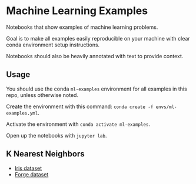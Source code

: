 # Machine Learning Examples

Notebooks that show examples of machine learning problems.

Goal is to make all examples easily reproducible on your machine with clear conda environment setup instructions.

Notebooks should also be heavily annotated with text to provide context.

## Usage

You should use the conda `ml-examples` environment for all examples in this repo, unless otherwise noted.

Create the environment with this command: `conda create -f envs/ml-examples.yml`.

Activate the environment with `conda activate ml-examples`.

Open up the notebooks with `jupyter lab`.

## K Nearest Neighbors

* [Iris dataset](https://github.com/MrPowers/machine-learning-examples/blob/main/notebooks/knn-iris.ipynb)
* [Forge dataset](https://github.com/MrPowers/machine-learning-examples/blob/main/notebooks/knn-forge.ipynb)
